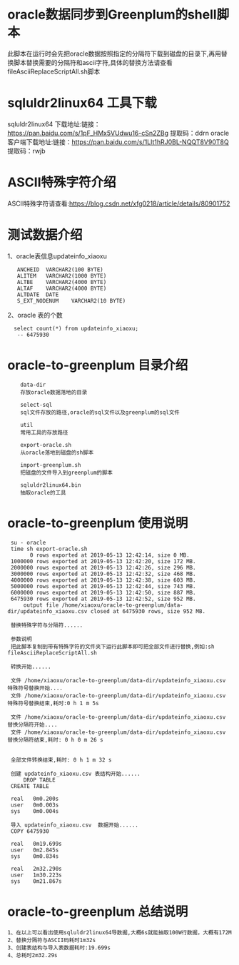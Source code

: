 # oracle数据同步到Greenplum的shell脚本
  此脚本在运行时会先把oracle数据按照指定的分隔符下载到磁盘的目录下,再用替换脚本替换需要的分隔符和ascii字符,具体的替换方法请查看fileAsciiReplaceScriptAll.sh脚本
# sqluldr2linux64 工具下载
   sqluldr2linux64 下载地址:链接：https://pan.baidu.com/s/1pF_HMx5VUdwu16-cSn2ZBg   提取码：ddrn 
    oracle 客户端下载地址:链接：https://pan.baidu.com/s/1Llt1hRJ0BL-NQQT8V90T8Q 
提取码：rwjb 
# ASCII特殊字符介绍
  ASCII特殊字符请查看:https://blog.csdn.net/xfg0218/article/details/80901752
  
# 测试数据介绍
  1、oracle表信息updateinfo_xiaoxu

       ANCHEID	VARCHAR2(100 BYTE)
       ALITEM	VARCHAR2(1000 BYTE)
       ALTBE	VARCHAR2(4000 BYTE)
       ALTAF	VARCHAR2(4000 BYTE)
       ALTDATE	DATE
       S_EXT_NODENUM	VARCHAR2(10 BYTE)
   2、oracle 表的个数

      select count(*) from updateinfo_xiaoxu;
       -- 6475930
# oracle-to-greenplum 目录介绍
        data-dir
        存放oracle数据落地的目录

        select-sql
        sql文件存放的路径,oracle的sql文件以及greenplum的sql文件

        util
        常用工具的存放路径

        export-oracle.sh
        从oracle落地到磁盘的sh脚本

        import-greenplum.sh
        把磁盘的文件导入到greenplum的脚本

        sqluldr2linux64.bin
        抽取oracle的工具
# oracle-to-greenplum 使用说明
     su - oracle
     time sh export-oracle.sh 
           0 rows exported at 2019-05-13 12:42:14, size 0 MB.
     1000000 rows exported at 2019-05-13 12:42:20, size 172 MB.
     2000000 rows exported at 2019-05-13 12:42:26, size 296 MB.
     3000000 rows exported at 2019-05-13 12:42:32, size 468 MB.
     4000000 rows exported at 2019-05-13 12:42:38, size 603 MB.
     5000000 rows exported at 2019-05-13 12:42:44, size 743 MB.
     6000000 rows exported at 2019-05-13 12:42:50, size 887 MB.
     6475930 rows exported at 2019-05-13 12:42:52, size 952 MB.
         output file /home/xiaoxu/oracle-to-greenplum/data-dir/updateinfo_xiaoxu.csv closed at 6475930 rows, size 952 MB.

	 替换特殊字符与分隔符......
	 
	 参数说明
	 把此脚本复制到带有特殊字符的文件夹下运行此脚本即可把全部文件进行替换,例如:sh fileAsciiReplaceScriptAll.sh

	 转换开始...... 

	 文件 /home/xiaoxu/oracle-to-greenplum/data-dir/updateinfo_xiaoxu.csv 特殊符号替换开始....
	 文件 /home/xiaoxu/oracle-to-greenplum/data-dir/updateinfo_xiaoxu.csv 特殊符号替换结束,耗时:0 h 1 m 5s

	 文件 /home/xiaoxu/oracle-to-greenplum/data-dir/updateinfo_xiaoxu.csv 替换分隔符开始....
	 文件 /home/xiaoxu/oracle-to-greenplum/data-dir/updateinfo_xiaoxu.csv 替换分隔符结束,耗时: 0 h 0 m 26 s


	 全部文件转换结束,耗时: 0 h 1 m 32 s
	 
	 创建 updateinfo_xiaoxu.csv 表结构开始...... 
         DROP TABLE
	 CREATE TABLE

	 real	0m0.200s
	 user	0m0.003s
	 sys	0m0.004s

 	 导入 updateinfo_xiaoxu.csv  数据开始......
	 COPY 6475930

	 real	0m19.699s
	 user	0m2.845s
	 sys	0m0.834s

	 real	2m32.290s
	 user	1m30.223s
	 sys	0m21.867s

# oracle-to-greenplum 总结说明
	1、在以上可以看出使用sqluldr2linux64导数据,大概6s就能抽取100W行数据，大概有172M
	2、替换分隔符与ASCII码耗时1m32s
	3、创建表结构与导入表数据耗时:19.699s
	4、总耗时2m32.29s
